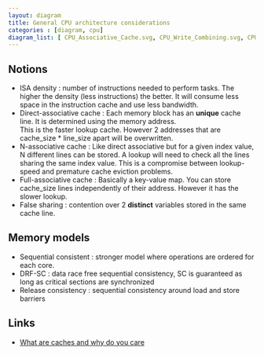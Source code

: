 ```yaml
---
layout: diagram
title: General CPU architecture considerations
categories : [diagram, cpu]
diagram_list: [ CPU_Associative_Cache.svg, CPU_Write_Combining.svg, CPU_Sequential_Consistency.svg ]
---
```


## Notions
* ISA density : number of instructions needed to perform tasks. The higher the density (less instructions) the better.
  It will consume less space in the instruction cache and use less bandwidth.
* Direct-associative cache : Each memory block has an **unique** cache line. It is determined using the memory address.  
  This is the faster lookup cache. However 2 addresses that are cache\_size * line\_size apart will be overwritten.
* N-associative cache : Like direct associative but for a given index value, N different lines can be stored.
  A lookup will need to check all the lines sharing the same index value. This is a compromise between lookup-speed
  and premature cache eviction problems.
* Full-associative cache : Basically a key-value map. You can store cache\_size lines independently of their address.
  However it has the slower lookup.
* False sharing : contention over 2 **distinct** variables stored in the same cache line.

## Memory models
* Sequential consistent : stronger model where operations are ordered for each core.
* DRF-SC : data race free sequential consistency, SC is guaranteed as long as critical sections are synchronized
* Release consistency : sequential consistency around load and store barriers

## Links
* [What are caches and why do you care](https://www.youtube.com/watch?v=WDIkqP4JbkE)

